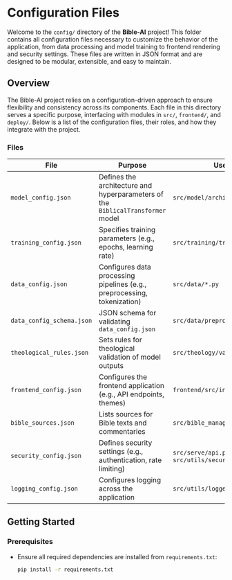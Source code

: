 # Configuration Files

Welcome to the `config/` directory of the **Bible-AI** project! This folder contains all configuration files necessary to customize the behavior of the application, from data processing and model training to frontend rendering and security settings. These files are written in JSON format and are designed to be modular, extensible, and easy to maintain.

## Overview

The Bible-AI project relies on a configuration-driven approach to ensure flexibility and consistency across its components. Each file in this directory serves a specific purpose, interfacing with modules in `src/`, `frontend/`, and `deploy/`. Below is a list of the configuration files, their roles, and how they integrate with the project.

### Files

| File                      | Purpose                                                                         | Used By                                     |
| ------------------------- | ------------------------------------------------------------------------------- | ------------------------------------------- |
| `model_config.json`       | Defines the architecture and hyperparameters of the `BiblicalTransformer` model | `src/model/architecture.py`                 |
| `training_config.json`    | Specifies training parameters (e.g., epochs, learning rate)                     | `src/training/trainer.py`                   |
| `data_config.json`        | Configures data processing pipelines (e.g., preprocessing, tokenization)        | `src/data/*.py`                             |
| `data_config_schema.json` | JSON schema for validating `data_config.json`                                   | `src/data/preprocessing.py`                 |
| `theological_rules.json`  | Sets rules for theological validation of model outputs                          | `src/theology/validator.py`                 |
| `frontend_config.json`    | Configures the frontend application (e.g., API endpoints, themes)               | `frontend/src/index.js`                     |
| `bible_sources.json`      | Lists sources for Bible texts and commentaries                                  | `src/bible_manager/downloader.py`           |
| `security_config.json`    | Defines security settings (e.g., authentication, rate limiting)                 | `src/serve/api.py`, `src/utils/security.py` |
| `logging_config.json`     | Configures logging across the application                                       | `src/utils/logger.py`                       |

## Getting Started

### Prerequisites
- Ensure all required dependencies are installed from `requirements.txt`:
  ```bash
  pip install -r requirements.txt
